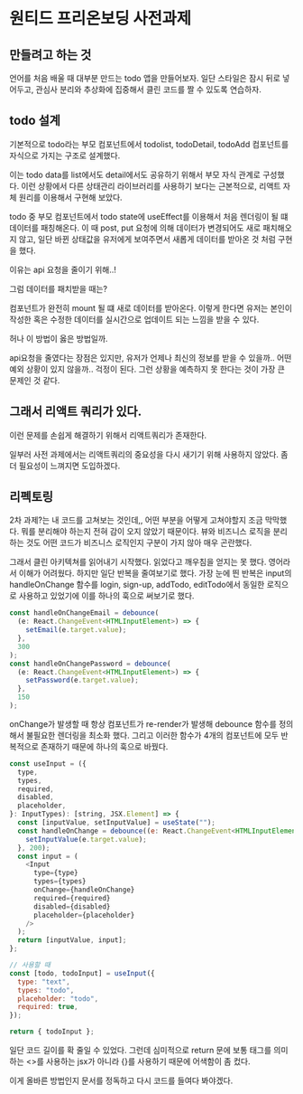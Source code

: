 # 원티드 프리온보딩 사전과제

## 만들려고 하는 것

언어를 처음 배울 때 대부분 만드는 todo 앱을 만들어보자. 일단 스타일은 잠시 뒤로 넣어두고, 관심사 분리와 추상화에 집중해서 클린 코드를 짤 수 있도록 연습하자.

## todo 설계

기본적으로 todo라는 부모 컴포넌트에서 todolist, todoDetail, todoAdd 컴포넌트를 자식으로 가지는 구조로 설계했다.

이는 todo data를 list에서도 detail에서도 공유하기 위해서 부모 자식 관계로 구성했다. 이런 상황에서 다른 상태관리 라이브러리를 사용하기 보다는 근본적으로, 리액트 자체 원리를 이용해서 구현해 보았다.

todo 중 부모 컴포넌트에서 todo state에 useEffect를 이용해서 처음 렌더링이 될 떄 데이터를 패칭해온다. 이 때 post, put 요청에 의해 데이터가 변경되어도 새로 패치해오지 않고, 일단 바뀐 상태값을 유저에게 보여주면서 새롭게 데이터를 받아온 것 처럼 구현을 했다.

이유는 api 요청을 줄이기 위해..!

그럼 데이터를 패치받을 때는?

컴포넌트가 완전히 mount 될 떄 새로 데이터를 받아온다. 이렇게 한다면 유저는 본인이 작성한 혹은 수정한 데이터를 실시간으로 업데이트 되는 느낌을 받을 수 있다.

허나 이 방법이 옳은 방법일까.

api요청을 줄였다는 장점은 있지만, 유저가 언제나 최신의 정보를 받을 수 있을까.. 어떤 예외 상황이 있지 않을까.. 걱정이 된다. 그런 상황을 예측하지 못 한다는 것이 가장 큰 문제인 것 같다.

## 그래서 리액트 쿼리가 있다.

이런 문제를 손쉽게 해결하기 위해서 리액트쿼리가 존재한다.

일부러 사전 과제에서는 리액트쿼리의 중요성을 다시 새기기 위해 사용하지 않았다. 좀 더 필요성이 느껴지면 도입하겠다.

## 리펙토링

2차 과제?는 내 코드를 고쳐보는 것인데,, 어떤 부분을 어떻게 고쳐야할지 조금 막막했다. 뭐를 분리해야 하는지 전혀 감이 오지 않았기 때문이다. 뷰와 비즈니스 로직을 분리하는 것도 어떤 코드가 비즈니스 로직인지 구분이 가지 않아 매우 곤란했다.

그래서 클린 아키텍쳐를 읽어내기 시작했다. 읽었다고 깨우침을 얻지는 못 했다. 영어라서 이해가 어려웠다. 하지만 일단 반복을 줄여보기로 했다. 가장 눈에 띈 반복은 input의 handleOnChange 함수를 login, sign-up, addTodo, editTodo에서 동일한 로직으로 사용하고 있었기에 이를 하나의 훅으로 써보기로 했다.

```js
const handleOnChangeEmail = debounce(
  (e: React.ChangeEvent<HTMLInputElement>) => {
    setEmail(e.target.value);
  },
  300
);
const handleOnChangePassword = debounce(
  (e: React.ChangeEvent<HTMLInputElement>) => {
    setPassword(e.target.value);
  },
  150
);
```

onChange가 발생할 때 항상 컴포넌트가 re-render가 발생해 debounce 함수를 정의해서 불필요한 렌더링을 최소화 했다. 그리고 이러한 함수가 4개의 컴포넌트에 모두 반복적으로 존재하기 때문에 하나의 훅으로 바꿨다.

```js
const useInput = ({
  type,
  types,
  required,
  disabled,
  placeholder,
}: InputTypes): [string, JSX.Element] => {
  const [inputValue, setInputValue] = useState("");
  const handleOnChange = debounce((e: React.ChangeEvent<HTMLInputElement>) => {
    setInputValue(e.target.value);
  }, 200);
  const input = (
    <Input
      type={type}
      types={types}
      onChange={handleOnChange}
      required={required}
      disabled={disabled}
      placeholder={placeholder}
    />
  );
  return [inputValue, input];
};

// 사용할 때
const [todo, todoInput] = useInput({
  type: "text",
  types: "todo",
  placeholder: "todo",
  required: true,
});

return { todoInput };
```

일단 코드 길이를 확 줄일 수 있었다. 그런데 심미적으로 return 문에 보통 태그를 의미하는 <>를 사용하는 jsx가 아니라 {}를 사용하기 때문에 어색함이 좀 컸다.

이게 올바른 방법인지 문서를 정독하고 다시 코드를 들여다 봐야겠다.
